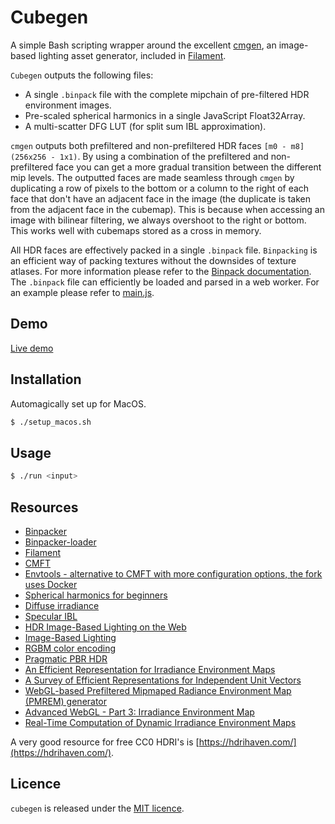# Cubegen

A simple Bash scripting wrapper around the excellent [cmgen](https://github.com/google/filament/tree/master/tools/cmgen), an image-based lighting asset generator, included in [Filament](https://github.com/google/filament/).

`Cubegen` outputs the following files:

- A single `.binpack` file with the complete mipchain of pre-filtered HDR environment images.
- Pre-scaled spherical harmonics in a single JavaScript Float32Array.
- A multi-scatter DFG LUT (for split sum IBL approximation).

`cmgen` outputs both prefiltered and non-prefiltered HDR faces `[m0 - m8]` `(256x256 - 1x1)`. By using a combination of the prefiltered and non-prefiltered face you can get a more gradual transition between the different mip levels. The outputted faces are made seamless through `cmgen` by duplicating a row of pixels to the bottom or a column to the right of each face that don't have an adjacent face in the image (the duplicate is taken from the adjacent face in the cubemap). This is because when accessing an image with bilinear filtering, we always overshoot to the right or bottom. This works well with cubemaps stored as a cross in memory.

All HDR faces are effectively packed in a single `.binpack` file. `Binpacking` is an efficient way of packing textures without the downsides of texture atlases. For more information please refer to the [Binpack documentation](https://github.com/timvanscherpenzeel/binpacker). The `.binpack` file can efficiently be loaded and parsed in a web worker. For an example please refer to [main.js](main.js).

## Demo

[Live demo](https://timvanscherpenzeel.github.io/cubegen/)

## Installation

Automagically set up for MacOS.

```sh
$ ./setup_macos.sh
```

## Usage

```sh
$ ./run <input>
```

## Resources

- [Binpacker](https://github.com/timvanscherpenzeel/binpacker)
- [Binpacker-loader](https://github.com/timvanscherpenzeel/binpacker-loader)
- [Filament](https://github.com/google/filament)
- [CMFT](https://github.com/dariomanesku/cmft)
- [Envtools - alternative to CMFT with more configuration options, the fork uses Docker](https://github.com/cedricpinson/envtools)
- [Spherical harmonics for beginners](https://dickyjim.wordpress.com/2013/09/04/spherical-harmonics-for-beginners/)
- [Diffuse irradiance](https://learnopengl.com/PBR/IBL/Diffuse-irradiance)
- [Specular IBL](https://learnopengl.com/PBR/IBL/Specular-IBL)
- [HDR Image-Based Lighting on the Web](https://webglinsights.github.io/downloads/WebGL-Insights-Chapter-16.pdf)
- [Image-Based Lighting](http://ict.usc.edu/pubs/Image-Based%20Lighting.pdf)
- [RGBM color encoding](https://graphicrants.blogspot.nl/2009/04/rgbm-color-encoding.html)
- [Pragmatic PBR HDR](http://marcinignac.com/blog/pragmatic-pbr-hdr)
- [An Efficient Representation for Irradiance Environment Maps](http://graphics.stanford.edu/papers/envmap/)
- [A Survey of Efficient Representations for Independent Unit Vectors](http://jcgt.org/published/0003/02/01/paper.pdf)
- [WebGL-based Prefiltered Mipmaped Radiance Environment Map (PMREM) generator](https://github.com/mrdoob/three.js/issues/7402)
- [Advanced WebGL - Part 3: Irradiance Environment Map](http://codeflow.org/entries/2011/apr/18/advanced-webgl-part-3-irradiance-environment-map/)
- [Real-Time Computation of Dynamic Irradiance Environment Maps](https://developer.nvidia.com/gpugems/GPUGems2/gpugems2_chapter10.html)

A very good resource for free CC0 HDRI's is [https://hdrihaven.com/](https://hdrihaven.com/).

## Licence

`cubegen` is released under the [MIT licence](https://raw.githubusercontent.com/TimvanScherpenzeel/cubegen/master/LICENSE).
